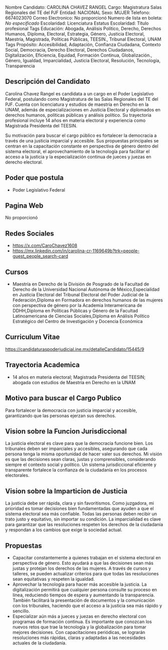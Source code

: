 Nombre Candidato: CAROLINA CHAVEZ RANGEL
Cargo: Magistratura Salas Regionales del TE del PJF
Entidad: NACIONAL
Sexo: MUJER
Telefono: 6674023070
Correo Electronico: No proporcionó
Numero de lista en boleta: *No especificado*
Escolaridad: Licenciatura
Estatus Escolaridad: Título profesional
Tags Educación: Abogada, Análisis Político, Derecho, Derechos Humanos, Diploma, Electoral, Estrategia, Género, Justicia Electoral, Maestría, Magistrada, Políticas Públicas, TEESIN., Tribunal Electoral, UNAM
Tags Propósito: Accesibilidad, Adaptación, Confianza Ciudadana, Contexto Social, Democracia, Derecho Electoral, Derechos Ciudadanos, Digitalización, Eficiencia, Equidad, Formación Continua, Globalización., Género, Igualdad, Imparcialidad, Justicia Electoral, Resolución, Tecnología, Transparencia


## Descripción del Candidato 

Carolina Chavez Rangel es candidata a un cargo en el Poder Legislativo Federal, postulando como Magistratura de las Salas Regionales del TE del PJF. Cuenta con licenciatura y estudios de maestría en Derecho en la UNAM, además de especializaciones en Justicia Electoral y diplomados en derechos humanos, políticas públicas y análisis político. Su trayectoria profesional incluye 14 años en materia electoral y experiencia como Magistrada Presidenta del TEESIN.

Su motivación para buscar el cargo público es fortalecer la democracia a través de una justicia imparcial y accesible. Sus propuestas principales se centran en la capacitación constante en perspectiva de género dentro del sistema electoral, el aprovechamiento de la tecnología para facilitar el acceso a la justicia y la especialización continua de jueces y juezas en derecho electoral.


## Poder que postula

- Poder Legislativo Federal


## Pagina Web

No proporcionó


## Redes Sociales

- https://x.com/CaroChavez1608
- https://mx.linkedin.com/in/carolina-cr-1169649b?trk=people-guest_people_search-card


## Cursos

- Maestría en Derecho de la División de Posgrado de la Facultad de Derecho de la Universidad Nacional Autónoma de México,Especialidad en Justicia Electoral del Tribunal Electoral del Poder Judicial de la Federación,Diploma en Formadora en derechos humanos de las mujeres con perspectiva de género por la Academia Interamericana de DDHH,Diploma en Políticas Públicas y Género de la Facultad Latinoamericana de Ciencias Sociales,Diploma en Análisis Político Estratégico del Centro de Investigación y Docencia Económica


## Curriculum Vitae

https://candidaturaspoderjudicial.ine.mx/detalleCandidato/15445/9


## Trayectoria Academica

- 14 años en materia electoral; Magistrada Presidenta del TEESIN; abogada con estudios de Maestría en Derecho en la UNAM


## Motivo para buscar el Cargo Publico

Para fortalecer la democracia con justicia imparcial y accesible, garantizando que las personas ejerzan sus derechos.


## Vision sobre la Funcion Jurisdiccional

La justicia electoral es clave para que la democracia funcione bien. Los tribunales deben ser imparciales y accesibles, asegurando que cada persona tenga la misma oportunidad de hacer valer sus derechos. Mi visión es que las decisiones sean claras, justas y comprensibles, considerando siempre el contexto social y político. Un sistema jurisdiccional eficiente y transparente fortalece la confianza de la ciudadanía en los procesos electorales.


## Vision sobre la Imparticion de Justicia

La justicia debe ser rápida, clara y sin favoritismos. Como juzgadora, mi prioridad es tomar decisiones bien fundamentadas que ayuden a que el sistema electoral sea más confiable. Todas las personas deben recibir un trato justo y equitativo, sin importar su condición. La imparcialidad es clave para garantizar que las resoluciones respeten los derechos de la ciudadanía y respondan a los cambios que exige la sociedad actual.


## Propuestas

- Capacitar constantemente a quienes trabajan en el sistema electoral en perspectiva de género. Esto ayudará a que las decisiones sean más justas y protejan los derechos de las mujeres. A través de cursos y talleres, se pueden actualizar criterios para que todas las resoluciones sean equitativas y respeten la igualdad.
- Aprovechar la tecnología para hacer más accesible la justicia. La digitalización permitirá que cualquier persona consulte su proceso en línea, reduciendo tiempos de espera y aumentando la transparencia. También facilitará la presentación de documentos y la comunicación con los tribunales, haciendo que el acceso a la justicia sea más rápido y sencillo.
- Especializar aún más a jueces y juezas en derecho electoral con programas de formación continua. Es importante que conozcan los nuevos retos que trae la tecnología y la globalización para tomar mejores decisiones. Con capacitaciones periódicas, se lograrán resoluciones más rápidas, claras y adaptadas a las necesidades actuales de la ciudadanía.

